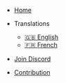 - [Home]()
- Translations
  - [:uk: English](/)
  - [:fr: French](quickstart.md)

- [Join Discord](https://discord.gg/dbY9xSuK)
- [Contribution](https://istic.computer-engineering.tech/#/contributions)
